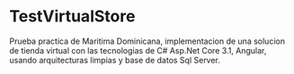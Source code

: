 # TestVirtualStore
Prueba practica de Maritima Dominicana, implementacion de una solucion de tienda virtual con las tecnologias de C# Asp.Net Core 3.1, Angular, usando arquitecturas limpias y base de datos Sql Server.
